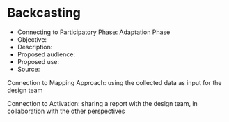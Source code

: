 #   Backcasting   


- Connecting to Participatory Phase: Adaptation Phase 
- Objective: 
- Description: 
- Proposed audience: 
- Proposed use: 
- Source:


Connection to Mapping Approach: using the collected data as input for the design team

Connection to Activation: sharing a report with the design team, in collaboration with the other perspectives